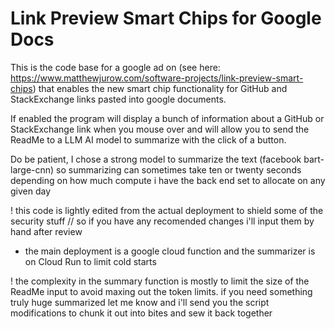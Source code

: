 # Link Preview Smart Chips for Google Docs

This is the code base for a google ad on (see here: https://www.matthewjurow.com/software-projects/link-preview-smart-chips) that enables the new smart chip functionality for GitHub and StackExchange links pasted into google documents.

If enabled the program will display a bunch of information about a GitHub or StackExchange link when you mouse over and will allow you to send the ReadMe to a LLM AI model to summarize with the click of a button.  

Do be patient, I chose a strong model to summarize the text (facebook bart-large-cnn) so summarizing can sometimes take ten or twenty seconds depending on how much compute i have the back end set to allocate on any given day

! this code is lightly edited from the actual deployment to shield some of the security stuff // so if you have any recomended changes i'll input them by hand after review

- the main deployment is a google cloud function and the summarizer is on Cloud Run to limit cold starts

! the complexity in the summary function is mostly to limit the size of the ReadMe input to avoid maxing out the token limits. if you need something truly huge summarized let me know and i'll send you the script modifications to chunk it out into bites and sew it back together

